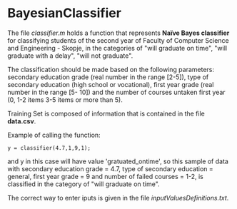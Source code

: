 # BayesianClassifier

The file *classifier.m* holds a function that represents **Naïve Bayes classifier** for classifying students of the second year of Faculty of Computer Science and Engineering - Skopje, in the categories of "will graduate on time", "will graduate with a delay", "will not graduate".

The classification should be made based on the following parameters: secondary education grade (real number in the range [2-5]), type of secondary education (high school or vocational), first year grade (real number in the range [5- 10]) and the number of courses untaken first year (0, 1-2 items 3-5 items or more than 5).

Training Set is composed of information that is contained in the file **data.csv**.

Example of calling the function:

`y = classifier(4.7,1,9,1);`

and y in this case will have value 'gratuated_ontime', so this sample of data with secondary education grade = 4.7, type of secondary education = general, first year grade = 9 and number of failed courses = 1-2, is classified in the category of "will graduate on time".

The correct way to enter iputs is given in the file *inputValuesDefinitions.txt*.